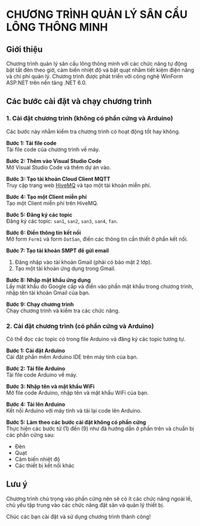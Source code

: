 # CHƯƠNG TRÌNH QUẢN LÝ SÂN CẦU LÔNG THÔNG MINH

## Giới thiệu
Chương trình quản lý sân cầu lông thông minh với các chức năng tự động bật tắt đèn theo giờ, cảm biến nhiệt độ và bật quạt nhằm tiết kiệm điện năng và chi phí quản lý. Chương trình được phát triển với công nghệ WinForm ASP.NET trên nền tảng .NET 6.0.

## Các bước cài đặt và chạy chương trình

### 1. Cài đặt chương trình (không có phần cứng và Arduino)
Các bước này nhằm kiểm tra chương trình có hoạt động tốt hay không.

**Bước 1: Tải file code**  
Tải file code của chương trình về máy.

**Bước 2: Thêm vào Visual Studio Code**  
Mở Visual Studio Code và thêm dự án vào.

**Bước 3: Tạo tài khoản Cloud Client MQTT**  
Truy cập trang web [HiveMQ](https://www.hivemq.com/) và tạo một tài khoản miễn phí.

**Bước 4: Tạo một Client miễn phí**  
Tạo một Client miễn phí trên HiveMQ.

**Bước 5: Đăng ký các topic**  
Đăng ký các topic: `san1`, `san2`, `san3`, `san4`, `fan`.

**Bước 6: Điền thông tin kết nối**  
Mở form `Form1` và form `DatSan`, điền các thông tin cần thiết ở phần kết nối.

**Bước 7: Tạo tài khoản SMPT để gửi email**  
1. Đăng nhập vào tài khoản Gmail (phải có bảo mật 2 lớp).  
2. Tạo một tài khoản ứng dụng trong Gmail.

**Bước 8: Nhập mật khẩu ứng dụng**  
Lấy mật khẩu do Google cấp và điền vào phần mật khẩu trong chương trình, nhập tên tài khoản Gmail của bạn.

**Bước 9: Chạy chương trình**  
Chạy chương trình và kiểm tra các chức năng.

### 2. Cài đặt chương trình (có phần cứng và Arduino)
Có thể đọc các topic có trong file Arduino và đăng ký các topic tương tự.

**Bước 1: Cài đặt Arduino**  
Cài đặt phần mềm Arduino IDE trên máy tính của bạn.

**Bước 2: Tải file Arduino**  
Tải file code Arduino về máy.

**Bước 3: Nhập tên và mật khẩu WiFi**  
Mở file code Arduino, nhập tên và mật khẩu WiFi của bạn.

**Bước 4: Tải lên Arduino**  
Kết nối Arduino với máy tính và tải lại code lên Arduino.

**Bước 5: Làm theo các bước cài đặt không có phần cứng**  
Thực hiện các bước từ (1) đến (9) như đã hướng dẫn ở phần trên và chuẩn bị các phần cứng sau:  
- Đèn  
- Quạt  
- Cảm biến nhiệt độ  
- Các thiết bị kết nối khác  

## Lưu ý
Chương trình chú trọng vào phần cứng nên sẽ có ít các chức năng ngoài lề, chủ yếu tập trung vào các chức năng đặt sân và quản lý thiết bị.

Chúc các bạn cài đặt và sử dụng chương trình thành công!
